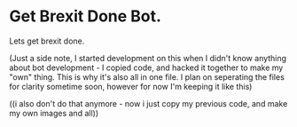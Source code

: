 # Get Brexit Done Bot.
Lets get brexit done.

(Just a side note, I started development on this when I didn't know anything about bot development - I copied code, and hacked it together to make my "own" thing. This is why it's also all in one file. I plan on seperating the files for clarity sometime soon, however for now I'm keeping it like this)

((i also don't do that anymore - now i just copy my previous code, and make my own images and all))
